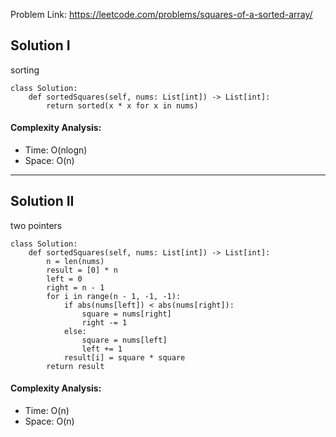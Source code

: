 Problem Link: https://leetcode.com/problems/squares-of-a-sorted-array/



## Solution I
sorting

```python=
class Solution:
    def sortedSquares(self, nums: List[int]) -> List[int]:
        return sorted(x * x for x in nums)
```

#### Complexity Analysis:
- Time: O(nlogn)
- Space: O(n)

---

## Solution II
two pointers

```python=
class Solution:
    def sortedSquares(self, nums: List[int]) -> List[int]:
        n = len(nums)
        result = [0] * n
        left = 0
        right = n - 1
        for i in range(n - 1, -1, -1):
            if abs(nums[left]) < abs(nums[right]):
                square = nums[right]
                right -= 1
            else:
                square = nums[left]
                left += 1
            result[i] = square * square
        return result
```

#### Complexity Analysis:
- Time: O(n)
- Space: O(n)